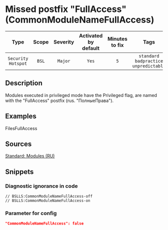 # Missed postfix "FullAccess" (CommonModuleNameFullAccess)

 |        Type        | Scope | Severity | Activated<br>by default | Minutes<br>to fix |                            Tags                            |
 |:------------------:|:-----:|:--------:|:-----------------------------:|:-----------------------:|:----------------------------------------------------------:|
 | `Security Hotspot` | `BSL` | `Major`  |             `Yes`             |           `5`           | `standard`<br>`badpractice`<br>`unpredictable` | 

<!-- Блоки выше заполняются автоматически, не трогать -->
## Description
<!-- Описание диагностики заполняется вручную. Необходимо понятным языком описать смысл и схему работу -->

Modules executed in privileged mode have the Privileged flag, are named with the "FullAccess" postfix (rus. "ПолныеПрава").

## Examples
<!-- В данном разделе приводятся примеры, на которые диагностика срабатывает, а также можно привести пример, как можно исправить ситуацию -->

FilesFullAccess

## Sources
<!-- Необходимо указывать ссылки на все источники, из которых почерпнута информация для создания диагностики -->


[Standard: Modules (RU)](https://its.1c.ru/db/v8std#content:469:hdoc:3.2.2)

## Snippets

<!-- Блоки ниже заполняются автоматически, не трогать -->
### Diagnostic ignorance in code

```bsl
// BSLLS:CommonModuleNameFullAccess-off
// BSLLS:CommonModuleNameFullAccess-on
```

### Parameter for config

```json
"CommonModuleNameFullAccess": false
```
